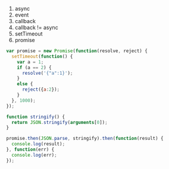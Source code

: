 1. async
1. event
1. callback
  1. callback != async
1. setTimeout
1. promise
  ```javascript
  var promise = new Promise(function(resolve, reject) {
    setTimeout(function() {
      var a = 1;
      if (a == 2) {
        resolve('{"a":1}');
      }
      else {
        reject({a:2});
      }
    }, 1000);
  });
  
  function stringify() {
    return JSON.stringify(arguments[0]);
  }
  
  promise.then(JSON.parse, stringify).then(function(result) {
    console.log(result);
  }, function(err) {
    console.log(err);
  });
  ```
